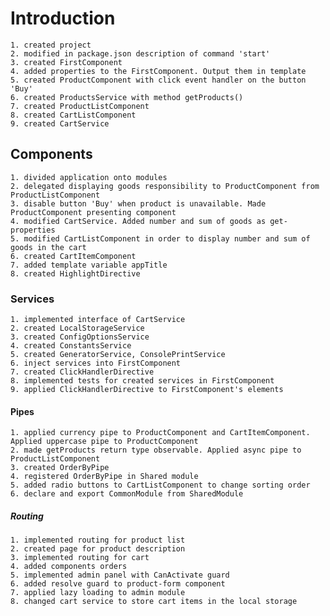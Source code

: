 # Introduction

    1. created project
    2. modified in package.json description of command 'start'
    3. created FirstComponent
    4. added properties to the FirstComponent. Output them in template
    5. created ProductComponent with click event handler on the button 'Buy'
    6. created ProductsService with method getProducts()
    7. created ProductListComponent
    8. created CartListComponent
    9. created CartService

## Components

    1. divided application onto modules
    2. delegated displaying goods responsibility to ProductComponent from ProductListComponent
    3. disable button 'Buy' when product is unavailable. Made ProductComponent presenting component
    4. modified CartService. Added number and sum of goods as get-properties
    5. modified CartListComponent in order to display number and sum of goods in the cart
    6. created CartItemComponent
    7. added template variable appTitle
    8. created HighlightDirective

### Services

    1. implemented interface of CartService
    2. created LocalStorageService
    3. created ConfigOptionsService
    4. created ConstantsService
    5. created GeneratorService, ConsolePrintService
    6. inject services into FirstComponent
    7. created ClickHandlerDirective
    8. implemented tests for created services in FirstComponent
    9. applied ClickHandlerDirective to FirstComponent's elements

#### Pipes

    1. applied currency pipe to ProductComponent and CartItemComponent. Applied uppercase pipe to ProductComponent
    2. made getProducts return type observable. Applied async pipe to ProductListComponent
    3. created OrderByPipe
    4. registered OrderByPipe in Shared module
    5. added radio buttons to CartListComponent to change sorting order
    6. declare and export CommonModule from SharedModule

##### Routing

    1. implemented routing for product list
    2. created page for product description
    3. implemented routing for cart
    4. added components orders
    5. implemented admin panel with CanActivate guard
    6. added resolve guard to product-form component
    7. applied lazy loading to admin module
    8. changed cart service to store cart items in the local storage
